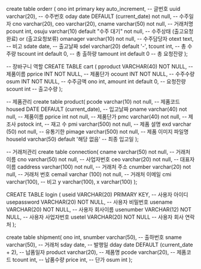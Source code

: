 create table orderr (
ono int primary key auto_increment, -- 글번호
uuid varchar(20), -- 수주번호
oday date DEFAULT (current_date) not null, -- 수주일자
cno varchar(20),
ceo varchar(20),
cname varchar(50) not null, -- 거래처명
pcount int,
osuju varchar(10) default "수주 대기" not null, -- 수주상태 (출고요청완료) or (출고요청보류)
omanager varchar(10) not null, -- 수주담당자
otext text, -- 비고
sdate date, -- 출고날짜
sdel varchar(20) default '-',
tcount int, -- 총 수주량
tscount int default 0,  -- 총 출하량 
tamount int default 0 -- 총 요청잔량
);

-- 장바구니 역할
CREATE TABLE cart (
pproduct VARCHAR(40) NOT NULL, -- 제품이름
pprice INT NOT NULL, -- 제품단가
ocount INT NOT NULL, -- 수주수량
osum INT NOT NULL, -- 수주금액
ono int,
amount int default 0, -- 요청잔량
scount int -- 출고수량
);


-- 제품관리
create table product(
pcode varchar(10) not null, -- 제품코드
housed DATE DEFAULT (current_date), -- 입고날짜
pname varchar(40) not null, -- 제품이름
pprice int not null,        -- 제품단가
pmc varchar(40) not null,   -- 제조사
pstock int,                 -- 재고 수
pmi varchar(500) not null,   -- 제품 설명
exd varchar (50) not null,   -- 유통기한
pimage varchar(500) not null, -- 제품 이미지 파일명
houseld varchar(50) default '해당 없음' -- 최종 입고일
);

-- 거래처관리
create table connection(
cname varchar(50) not null, -- 거래처 이름
cno varchar(50) not null, -- 사업자번호
ceo varchar(20) not null, -- 대표자 이름
caddress varchar(100) not null, -- 거래처 주소
cnumber varchar(20) not null, -- 거래처 번호
cemail varchar (100) not null, -- 거래처 이메일
cmi varchar(100), -- 비고
y varchar(100),
x varchar(100) 
);

CREATE TABLE login (
useid VARCHAR(20) PRIMARY KEY, -- 사용자 아이디
usepassword VARCHAR(20) NOT NULL, -- 사용자 비밀번호
usename VARCHAR(20) NOT NULL, -- 사용자 회사이름
usenumber VARCHAR(12) NOT NULL, -- 사용자 사업자번호
usetel VARCHAR(20) NOT NULL -- 사용자 회사 연락처
);

create table shipment(
ono int,
snumber varchar(50), -- 출하번호
sname varchar(50), -- 거래처
sday date,  --  발행일
dday date DEFAULT (current_date + 2),	 -- 납품일자
product varchar(20), -- 제품명
pcode varchar(20), -- 제품코드
tcount int, -- 납품수량
price int, -- 단가
osum int
);
